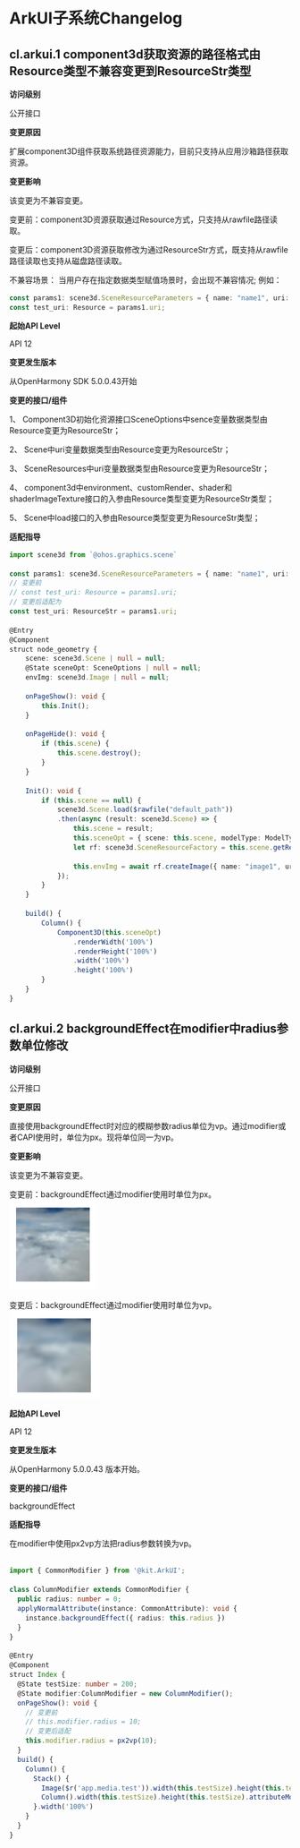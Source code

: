 # ArkUI子系统Changelog

## cl.arkui.1 component3d获取资源的路径格式由Resource类型不兼容变更到ResourceStr类型

**访问级别**

公开接口

**变更原因**

扩展component3D组件获取系统路径资源能力，目前只支持从应用沙箱路径获取资源。

**变更影响**

该变更为不兼容变更。

变更前：component3D资源获取通过Resource方式，只支持从rawfile路径读取。

变更后：component3D资源获取修改为通过ResourceStr方式，既支持从rawfile路径读取也支持从磁盘路径读取。

不兼容场景：
当用户存在指定数据类型赋值场景时，会出现不兼容情况; 例如：
```ts
const params1: scene3d.SceneResourceParameters = { name: "name1", uri: $rawfile("default_path") }
const test_uri: Resource = params1.uri;
```

**起始API Level**

API 12

**变更发生版本**

从OpenHarmony SDK 5.0.0.43开始

**变更的接口/组件**

1、 Component3D初始化资源接口SceneOptions中sence变量数据类型由Resource变更为ResourceStr；

2、 Scene中uri变量数据类型由Resource变更为ResourceStr；

3、 SceneResources中uri变量数据类型由Resource变更为ResourceStr；

4、 component3d中environment、customRender、shader和shaderImageTexture接口的入参由Resource类型变更为ResourceStr类型；

5、 Scene中load接口的入参由Resource类型变更为ResourceStr类型；

**适配指导**

```ts
import scene3d from `@ohos.graphics.scene`

const params1: scene3d.SceneResourceParameters = { name: "name1", uri: $rawfile("default_path") }
// 变更前
// const test_uri: Resource = params1.uri;
// 变更后适配为
const test_uri: ResourceStr = params1.uri;

@Entry
@Component
struct node_geometry {
    scene: scene3d.Scene | null = null;
    @State sceneOpt: SceneOptions | null = null; 
    envImg: scene3d.Image | null = null;

    onPageShow(): void {
        this.Init();
    }

    onPageHide(): void {
        if (this.scene) {
            this.scene.destroy();
        }
    }

    Init(): void {
        if (this.scene == null) {
            scene3d.Scene.load($rawfile("default_path"))
            .then(async (result: scene3d.Scene) => {
                this.scene = result;
                this.sceneOpt = { scene: this.scene, modelType: ModelType.USRFACE } as SceneOptions;
                let rf: scene3d.SceneResourceFactory = this.scene.getResourceFactory();

                this.envImg = await rf.createImage({ name: "image1", uri: test_uri });
            });
        }
    }

    build() {
        Column() {
            Component3D(this.sceneOpt)
                .renderWidth('100%')
                .renderHeight('100%')
                .width('100%')
                .height('100%')
        }
    }
}
```

## cl.arkui.2  backgroundEffect在modifier中radius参数单位修改

**访问级别**

公开接口

**变更原因**

 直接使用backgroundEffect时对应的模糊参数radius单位为vp。通过modifier或者CAPI使用时，单位为px。现将单位同一为vp。

**变更影响**

该变更为不兼容变更。

变更前：backgroundEffect通过modifier使用时单位为px。<br/>
![addComponentContent_before](figures/backgroundEffect_before.png)

变更后：backgroundEffect通过modifier使用时单位为vp。<br/>
![addComponentContent_after](figures//backgroundEffect_after.png)



**起始API Level**

API 12

**变更发生版本**

从OpenHarmony 5.0.0.43 版本开始。

**变更的接口/组件**

backgroundEffect

**适配指导**

在modifier中使用px2vp方法把radius参数转换为vp。

```ts

import { CommonModifier } from '@kit.ArkUI';

class ColumnModifier extends CommonModifier {
  public radius: number = 0;
  applyNormalAttribute(instance: CommonAttribute): void {
    instance.backgroundEffect({ radius: this.radius })
  }
}

@Entry
@Component
struct Index {
  @State testSize: number = 200;
  @State modifier:ColumnModifier = new ColumnModifier();
  onPageShow(): void {
    // 变更前
    // this.modifier.radius = 10;
    // 变更后适配
    this.modifier.radius = px2vp(10);
  }
  build() {
    Column() {
      Stack() {
        Image($r('app.media.test')).width(this.testSize).height(this.testSize)
        Column().width(this.testSize).height(this.testSize).attributeModifier(this.modifier)
      }.width('100%')
    }
  }
}
```